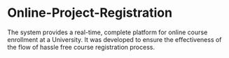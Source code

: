 # Online-Project-Registration
The system provides a real-time, complete platform for online course enrollment at a University. It was developed to ensure the effectiveness of the flow of hassle free course registration process.
